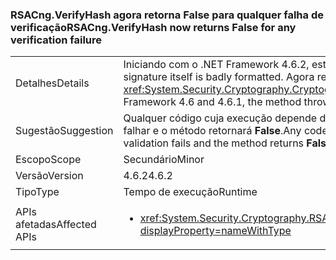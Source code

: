 ### <a name="rsacngverifyhash-now-returns-false-for-any-verification-failure"></a><span data-ttu-id="5600b-101">RSACng.VerifyHash agora retorna False para qualquer falha de verificação</span><span class="sxs-lookup"><span data-stu-id="5600b-101">RSACng.VerifyHash now returns False for any verification failure</span></span>

|   |   |
|---|---|
|<span data-ttu-id="5600b-102">Detalhes</span><span class="sxs-lookup"><span data-stu-id="5600b-102">Details</span></span>|<span data-ttu-id="5600b-103">Iniciando com o .NET Framework 4.6.2, este método retorna <strong>False</strong> se a assinatura em si é formatada incorretamente.</span><span class="sxs-lookup"><span data-stu-id="5600b-103">Starting with the .NET Framework 4.6.2, this method returns <strong>False</strong> if the signature itself is badly formatted.</span></span> <span data-ttu-id="5600b-104">Agora retorna false para qualquer falha de verificação. No .NET Framework 4.6 e 4.6.1, o método gera uma <xref:System.Security.Cryptography.CryptographicException?displayProperty=name> se a assinatura em si é formatada incorretamente.</span><span class="sxs-lookup"><span data-stu-id="5600b-104">It now returns false for any verification failure.In the .NET Framework 4.6 and 4.6.1, the method throws a <xref:System.Security.Cryptography.CryptographicException?displayProperty=name> if the signature itself is badly formatted.</span></span>|
|<span data-ttu-id="5600b-105">Sugestão</span><span class="sxs-lookup"><span data-stu-id="5600b-105">Suggestion</span></span>|<span data-ttu-id="5600b-106">Qualquer código cuja execução depende de tratamento de <xref:System.Security.Cryptography.CryptographicException?displayProperty=name> em vez disso, deve ser executada se a validação falhar e o método retornará <strong>False</strong>.</span><span class="sxs-lookup"><span data-stu-id="5600b-106">Any code whose execution depends on handling the <xref:System.Security.Cryptography.CryptographicException?displayProperty=name> should instead execute if validation fails and the method returns <strong>False</strong>.</span></span>|
|<span data-ttu-id="5600b-107">Escopo</span><span class="sxs-lookup"><span data-stu-id="5600b-107">Scope</span></span>|<span data-ttu-id="5600b-108">Secundário</span><span class="sxs-lookup"><span data-stu-id="5600b-108">Minor</span></span>|
|<span data-ttu-id="5600b-109">Versão</span><span class="sxs-lookup"><span data-stu-id="5600b-109">Version</span></span>|<span data-ttu-id="5600b-110">4.6.2</span><span class="sxs-lookup"><span data-stu-id="5600b-110">4.6.2</span></span>|
|<span data-ttu-id="5600b-111">Tipo</span><span class="sxs-lookup"><span data-stu-id="5600b-111">Type</span></span>|<span data-ttu-id="5600b-112">Tempo de execução</span><span class="sxs-lookup"><span data-stu-id="5600b-112">Runtime</span></span>|
|<span data-ttu-id="5600b-113">APIs afetadas</span><span class="sxs-lookup"><span data-stu-id="5600b-113">Affected APIs</span></span>|<ul><li><xref:System.Security.Cryptography.RSACng.VerifyHash(System.Byte[],System.Byte[],System.Security.Cryptography.HashAlgorithmName,System.Security.Cryptography.RSASignaturePadding)?displayProperty=nameWithType></li></ul>|

